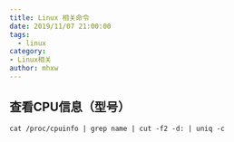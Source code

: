 ```yaml
---
title: Linux 相关命令
date: 2019/11/07 21:00:00
tags: 
  - linux
category:
- Linux相关
author: mhxw
---
```


## 查看CPU信息（型号）

```
cat /proc/cpuinfo | grep name | cut -f2 -d: | uniq -c
```

<!-- more -->